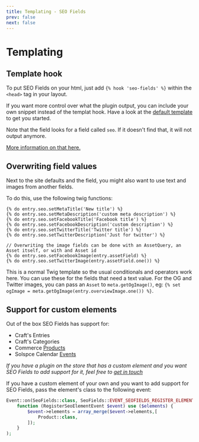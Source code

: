 ```yaml
---
title: Templating - SEO Fields
prev: false
next: false
---
```


# Templating

## Template hook
To put SEO Fields on your html, just add `{% hook 'seo-fields' %}` within the `<head>` tag in your layout.

If you want more control over what the plugin output, you can include your own snippet instead of the templat hook. Have a look at the [default template](https://github.com/studioespresso/craft-seo-fields/blob/master/src/templates/_meta.twig) to get you started.

Note that the field looks for a field called `seo`. If it doesn't find that, it will not output anymore. 

[More information on that here.](field.html#field)

## Overwriting field values

Next to the site defaults and the field, you might also want to use text and images from another fields.
 
To do this, use the following twig functions:

````twig
{% do entry.seo.setMetaTitle('New title') %}
{% do entry.seo.setMetaDescription('custom meta description') %}
{% do entry.seo.setFacebookTitle('Facebook title') %}
{% do entry.seo.setFacebookDescription('custom description') %}
{% do entry.seo.setTwitterTitle('Twitter title') %}
{% do entry.seo.setTwitterDescription('Just for twitter') %}

// Overwriting the image fields can be done with an AssetQuery, an Asset itself, or with and Asset id
{% do entry.seo.setFacebookImage(entry.assetField) %}
{% do entry.seo.setTwitterImage(entry.assetField.one()) %}
````

This is a normal Twig template so the usual conditionals and operators work here. You can use these for the fields that need a text value. For the OG and Twitter images, you can pass an ``Asset`` to ``meta.getOgImage()``, eg: ```{% set ogImage = meta.getOgImage(entry.overviewImage.one()) %}```.

## Support for custom elements

Out of the box SEO Fields has support for:
 - Craft's Entries
 - Craft's Categories
 - Commerce [Products](https://plugins.craftcms.com/commerce) 
 - Solspce Calendar [Events](https://plugins.craftcms.com/calendar)
 
 *If you have a plugin on the store that has a custom element and you want SEO Fields to add support for it, feel free to [get in touch](mailto:jan@studioespresso.co)*
 
 If you have a custom element of your own and you want to add support for SEO Fields, pass the element's class to the following event:

```php
Event::on(SeoFields::class, SeoFields::EVENT_SEOFIELDS_REGISTER_ELEMENT,
    function (RegisterSeoElementEvent $event) use ($elements) {
        $event->elements = array_merge($event->elements,[
            Product::class,
        ]);
    }
);
```